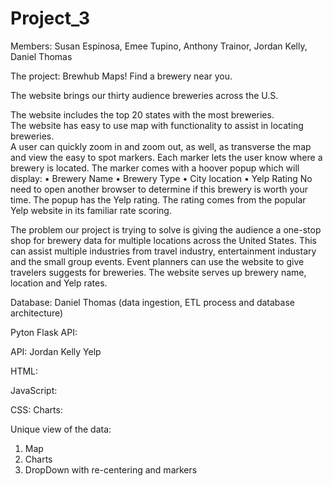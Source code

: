 # Project_3
Members: Susan Espinosa, Emee Tupino, Anthony Trainor, Jordan Kelly, Daniel Thomas

The project: Brewhub Maps!  Find a brewery near you.

The website brings our thirty audience breweries across the U.S. 

The website includes the top 20 states with the most breweries.  
The website has easy to use map with functionality to assist in locating breweries.  
A user can quickly zoom in and zoom out, as well, as transverse the map and view the easy to spot markers.  Each marker lets the user know where a brewery is located. 
The marker comes with a hoover popup which will display:
•	Brewery Name
•	Brewery Type 
•	City location
•	Yelp Rating 
No need to open another browser to determine if this brewery is worth your time.  The popup has the Yelp rating.  The rating comes from the popular Yelp website in its familiar rate scoring. 


The problem our project is trying to solve is giving the audience a one-stop shop for brewery data for multiple locations across the United States. This can assist multiple industries from travel industry, entertainment industary and the small group events. Event planners can use the website to give travelers suggests for breweries. The website serves up brewery name, location and Yelp rates.  

Database: Daniel Thomas (data ingestion, ETL process and database architecture)

Pyton Flask API:

API: Jordan Kelly Yelp

HTML:

JavaScript:

CSS: 
Charts:

Unique view of the data:
  1. Map
  2. Charts
  3. DropDown with re-centering and markers

